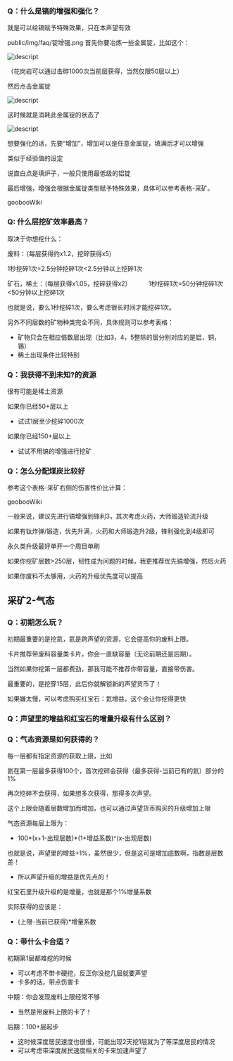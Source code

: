 ### Q：什么是镐的增强和强化？

就是可以给镐赋予特殊效果，只在本声望有效

public/img/faq/锭增强.png
首先你要冶炼一些金属锭，比如这个：

![descript](api/attachments/0JCBarzV1Ta5/image/image.png)

（花岗岩可以通过击碎1000次当前层获得，当然仅限50层以上）

然后点击金属锭

![descript](api/attachments/jHumqJq93Z66/image/image.png)

这时候就是消耗此金属锭的状态了

![descript](api/attachments/rKRWaz7Xbrg8/image/image.png)

想要强化的话，先要“增加”，增加可以是任意金属锭，填满后才可以增强

类似于经验值的设定

说直白点是填炉子，一般只使用最低级的铝锭

最后增强，增强会根据金属锭类型赋予特殊效果，具体可以参考表格-采矿。

goobooWiki

### Q: 什么层挖矿效率最高？

取决于你想挖什么：

废料：（每层获得约x1.2，挖碎获得x5）

1秒挖碎1次=2.5分钟挖碎1次<2.5分钟以上挖碎1次

矿石，稀土：（每层获得x1.05，挖碎获得x2）
         1秒挖碎1次=50分钟挖碎1次<50分钟以上挖碎1次

也就是说，要么1秒挖碎1次，要么考虑很长时间才能挖碎1次。

另外不同层数的矿物种类完全不同，具体规则可以参考表格：

*   矿物只会在相应倍数层出现（比如3，4，5整除的层分别对应的是铝，铜，锡）
*   稀土出现条件比较特别

### Q：我获得不到未知?的资源

很有可能是稀土资源

如果你已经50+层以上

*   试试1层至少挖碎1000次

如果你已经150+层以上

*   试试不用镐的增强进行挖矿

### Q：怎么分配煤炭比较好

参考这个表格-采矿右侧的伤害性价比计算：

goobooWiki

一般来说，建议先进行镐增强到锋利3，其次考虑火药，大师锻造轮流升级

如果有钛炸弹/锻造，优先升满，火药和大师锻造升2级，锋利强化到4级即可

永久类升级最好单开一个周目单刷

如果你挖矿层数>250层，韧性成为问题的时候，我更推荐优先镐增强，然后火药

如果你废料不太够用，火药的升级优先度可以提高

采矿2-气态
------

### Q：初期怎么玩？

初期最重要的是挖氦，氦是跨声望的资源，它会提高你的废料上限。

卡片推荐带废料容量类卡片，你会一直缺容量（无论前期还是后期）。

当然如果你挖第一层都费劲，那我可能不推荐你带容量，直接带伤害。

最重要的，是挖穿15层，此后你就解锁新的声望货币了！

如果嫌太慢，可以考虑购买红宝石：氦增益，这个会让你挖得更快

### Q：声望里的增益和红宝石的增量升级有什么区别？

### Q：气态资源是如何获得的？

每一层都有指定资源的获取上限，比如

氦在第一层最多获得100个，首次挖碎会获得（最多获得-当前已有的氦）部分的1%

再次挖碎不会获得，如果想多次获得，那得多次声望。

这个上限会随着层数增加而增加，也可以通过声望货币购买的升级增加上限

气态资源每层上限为：

*   100\*(x+1-出现层数)\*(1+增益系数)^(x-出现层数)

也就是说，声望里的增益+1%，虽然很少，但是这可是增加底数啊，指数是层数差！

*   所以声望升级的增益是优先点的！

红宝石里升级升级的是增量，也就是那个1%增量系数

实际获得的应该是：

*   (上限-当前已获得)\*增量系数

### Q：带什么卡合适？

初期第1层都难挖的时候

*   可以考虑不带卡硬挖，反正你没挖几层就要声望
*   卡多的话，带点伤害卡

中期：你会发现废料上限经常不够

*   当然是带废料上限的卡了！     

后期：100+层起步                                                       

*   这时候深度居民速度也很慢，可能出现2天挖1层就为了等深度居民的情况
*   可以考虑带深度居民速度相关的卡来加速声望了